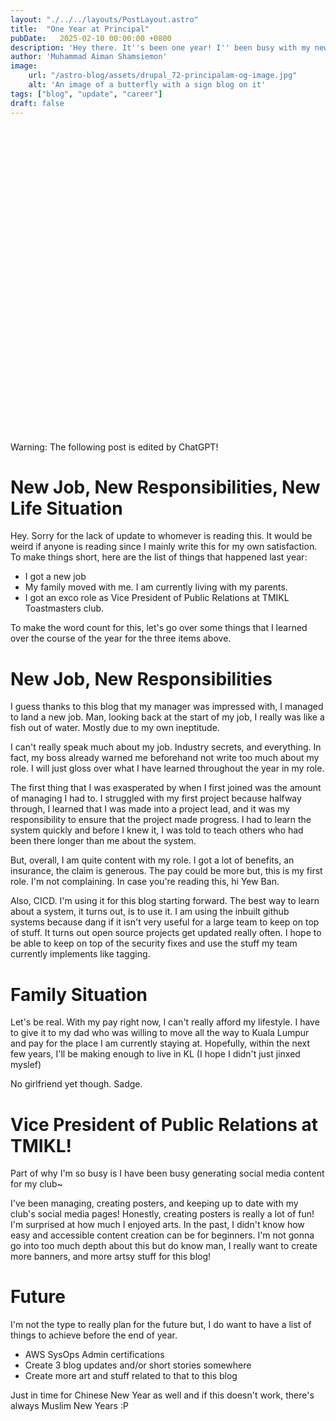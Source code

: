 ```yaml
---
layout: "./../../layouts/PostLayout.astro"
title:  "One Year at Principal"
pubDate:   2025-02-10 00:00:00 +0800
description: 'Hey there. It''s been one year! I'' been busy with my new job and family. Never too late to update again. Yes. I got a job'
author: 'Muhammad Aiman Shamsiemon'
image:
    url: "/astro-blog/assets/drupal_72-principalam-og-image.jpg"
    alt: 'An image of a butterfly with a sign blog on it'
tags: ["blog", "update", "career"]
draft: false
---
```



<div role="alert" class="alert alert-warning">
  <svg xmlns="http://www.w3.org/2000/svg" class="stroke-current shrink-0 h-6 w-6" fill="none" viewBox="0 0 24 24"><path stroke-linecap="round" stroke-linejoin="round" stroke-width="2" d="M12 9v2m0 4h.01m-6.938 4h13.856c1.54 0 2.502-1.667 1.732-3L13.732 4c-.77-1.333-2.694-1.333-3.464 0L3.34 16c-.77 1.333.192 3 1.732 3z" /></svg>
  <span>Warning: The following post is edited by ChatGPT!</span>
</div>

# New Job, New Responsibilities, New Life Situation

Hey. Sorry for the lack of update to whomever is reading this. It would be weird if anyone is reading since I mainly write this for my own satisfaction. To make things short, here are the list of things that happened last year:

* I got a new job
* My family moved with me. I am currently living with my parents.
* I got an exco role as Vice President of Public Relations at TMIKL Toastmasters club.

To make the word count for this, let's go over some things that I learned over the course of the year for the three items above.

# New Job, New Responsibilities

I guess thanks to this blog that my manager was impressed with, I managed to land a new job. Man, looking back at the start of my job, I really was like a fish out of water. Mostly due to my own ineptitude.

I can't really speak much about my job. Industry secrets, and everything. In fact, my boss already warned me beforehand not write too much about my role. I will just gloss over what I have learned throughout the year in my role.

The first thing that I was exasperated by when I first joined was the amount of managing I had to. I struggled with my first project because halfway through, I learned that I was made into a project lead, and it was my responsibility to ensure that the project made progress. I had to learn the system quickly and before I knew it, I was told to teach others who had been there longer than me about the system.

But, overall, I am quite content with my role. I got a lot of benefits, an insurance, the claim is generous. The pay could be more but, this is my first role. I'm not complaining. In case you're reading this, hi Yew Ban.

Also, CICD. I'm using it for this blog starting forward. The best way to learn about a system, it turns out, is to use it. I am using the inbuilt github systems because dang if it isn't very useful for a large team to keep on top of stuff. It turns out open source projects get updated really often. I hope to be able to keep on top of the security fixes and use the stuff my team currently implements like tagging.

# Family Situation

Let's be real. With my pay right now, I can't really afford my lifestyle. I have to give it to my dad who was willing to move all the way to Kuala Lumpur and pay for the place I am currently staying at. Hopefully, within the next few years, I'll be making enough to live in KL (I hope I didn't just jinxed myslef)

No girlfriend yet though. Sadge.

# Vice President of Public Relations at TMIKL!

Part of why I'm so busy is I have been busy generating social media content for my club~

I've been managing, creating posters, and keeping up to date with my club's social media pages! Honestly, creating posters is really a lot of fun! I'm surprised at how much I enjoyed arts. In the past, I didn't know how easy and accessible content creation can be for beginners. I'm not gonna go into too much depth about this but do know man, I really want to create more banners, and more artsy stuff for this blog!

# Future

I'm not the type to really plan for the future but, I do want to have a list of things to achieve before the end of year.

* AWS SysOps Admin certifications
* Create 3 blog updates and/or short stories somewhere
* Create more art and stuff related to that to this blog

Just in time for Chinese New Year as well and if this doesn't work, there's always Muslim New Years :P